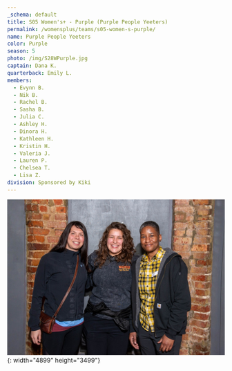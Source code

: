 ```yaml
---
_schema: default
title: S05 Women's+ - Purple (Purple People Yeeters)
permalink: /womensplus/teams/s05-women-s-purple/
name: Purple People Yeeters
color: Purple
season: 5
photo: /img/S28WPurple.jpg
captain: Dana K.
quarterback: Emily L.
members:
  - Evynn B.
  - Nik B.
  - Rachel B.
  - Sasha B.
  - Julia C.
  - Ashley H.
  - Dinora H.
  - Kathleen H.
  - Kristin H.
  - Valeria J.
  - Lauren P.
  - Chelsea T.
  - Lisa Z.
division: Sponsored by Kiki
---
```

![](/img/da2-7095.jpg){: width="4899" height="3499"}